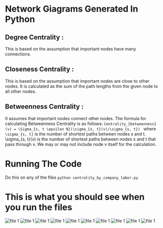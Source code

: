 # Network Giagrams Generated In Python
## Degree Centrality :
This is based on the assumption that important nodes have many connections.
## Closeness Centrality :
This is based on the assumption that important nodes are close to other nodes. It is calculated as the sum of the path lengths from the given node to all other nodes.
## Betweenness Centrality :
It assumes that important nodes connect other nodes. The formula for calculating Betweenness Centrality is as follows:
```Centrality_{betweenness}(v) = \Sigma_{s, t \epsilon N}(\sigma_{s, t}(v)/\sigma_{s, t}) ```
where `\sigma_{s, t}` is the number of shortest paths between nodes s and t. \sigma_{s, t}(v) is the number of shortest paths between nodes s and t that pass through v.
We may or may not include node v itself for the calculation.
# Running The Code
Do this on any of the files
```python centrality_by_company_labor.py```
# This is what you should see when you run the files
![file 1](https://github.com/DAN-BIWOTT/network-diagrams-generated-in-Python/blob/main/sample_results/image%20(1).png?raw=true)
![file 1](https://github.com/DAN-BIWOTT/network-diagrams-generated-in-Python/blob/main/sample_results/image%20(2).png?raw=true)
![file 1](https://github.com/DAN-BIWOTT/network-diagrams-generated-in-Python/blob/main/sample_results/image%20(3).png?raw=true)
![file 1](https://github.com/DAN-BIWOTT/network-diagrams-generated-in-Python/blob/main/sample_results/image%202.png?raw=true)
![file 1](https://github.com/DAN-BIWOTT/network-diagrams-generated-in-Python/blob/main/sample_results/image%203.png?raw=true)
![file 1](https://github.com/DAN-BIWOTT/network-diagrams-generated-in-Python/blob/main/sample_results/image%204.png?raw=true)
![file 1](https://github.com/DAN-BIWOTT/network-diagrams-generated-in-Python/blob/main/sample_results/image.png?raw=true)
![file 1](https://github.com/DAN-BIWOTT/network-diagrams-generated-in-Python/blob/main/sample_results/image1.png?raw=true)
![file 1](https://github.com/DAN-BIWOTT/network-diagrams-generated-in-Python/blob/main/sample_results/image%20(4).png?raw=true)
![file 1](https://github.com/DAN-BIWOTT/network-diagrams-generated-in-Python/blob/main/sample_results/image%20(5).png?raw=true)

